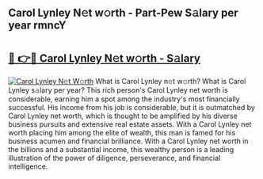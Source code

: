 ## Carol Lynley N𝚎t w𝚘rth - Part-Pew S𝚊lary per year rmncY

# <h2><a href="http://gc2bch7.nevu.top/?p=Carol+Lynley">🔗 👉🔴 Carol Lynley N𝚎t w𝚘rth - S𝚊lary</a></h2>

[![Carol Lynley N𝚎t W𝚘rth](https://i.imgur.com/Oavwk0R.jpeg)](http://gc2bch7.nevu.top/?p=Carol+Lynley)
What is Carol Lynley n𝚎t w𝚘rth? What is Carol Lynley s𝚊lary per year?
This rich person's Carol Lynley net worth is considerable, earning him a spot among the industry's most financially successful. His income from his job is considerable, but it is outmatched by Carol Lynley net worth, which is thought to be amplified by his diverse business pursuits and extensive real estate assets. With a Carol Lynley net worth placing him among the elite of wealth, this man is famed for his business acumen and financial brilliance. With a Carol Lynley net worth in the billions and a substantial income, this wealthy person is a leading illustration of the power of diligence, perseverance, and financial intelligence.
